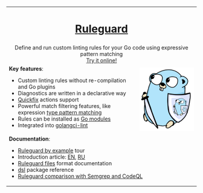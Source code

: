 <table>
  <tr>
    <td colspan="2" align="center">
      <h1><a href="https://github.com/quasilyte/go-ruleguard">Ruleguard</a></h1>
    </td>
  </tr>
  <tr>
    <td colspan="2" align="center">
      Define and run custom linting rules for your Go code using expressive pattern matching
      <br>
      <a href="https://go-ruleguard.github.io/play">Try it online!</a>
    </td>
  </tr>
  <tr>
    <td>
      <b>Key features</b>:
      <ul>
        <li>Custom linting rules without re-compilation and Go plugins</li>
        <li>Diagnostics are written in a declarative way</li>
        <li><a href="https://github.com/quasilyte/go-ruleguard/blob/master/_docs/dsl.md#suggestions-quickfix-support">Quickfix</a> actions support</li>
        <li>Powerful match filtering features, like expression <a href="https://github.com/quasilyte/go-ruleguard/blob/master/_docs/dsl.md#type-pattern-matching">type pattern matching</a></li>
        <li>Rules can be installed as <a href="https://quasilyte.dev/blog/post/ruleguard-modules/">Go modules</a></li>
        <li>Integrated into <a href="https://github.com/golangci/golangci-lint">golangci-lint</a></li>
      </ul>
    </td>
    <td>
      <img src="https://raw.githubusercontent.com/quasilyte/go-ruleguard/master/_docs/logo2.png">
    </td>
  </tr>
  <tr>
    <td colspan="2">
      <b>Documentation</b>:
      <ul>
        <li><a href="https://go-ruleguard.github.io/by-example/">Ruleguard by example</a> tour</li>
        <li>Introduction article: <a href="https://quasilyte.dev/blog/post/ruleguard/">EN</a>, <a href="https://habr.com/ru/post/481696/">RU</a></li>
        <li><a href="https://github.com/quasilyte/go-ruleguard/blob/master/_docs/dsl.md">Ruleguard files</a> format documentation</li>
        <li><a href="https://godoc.org/github.com/quasilyte/go-ruleguard/dsl">dsl</a> package reference</li>
        <li><a href="https://speakerdeck.com/quasilyte/ruleguard-vs-semgrep-vs-codeql">Ruleguard comparison with Semgrep and CodeQL</a></li>
      </ul>
    </td>
  </tr>
</table>
